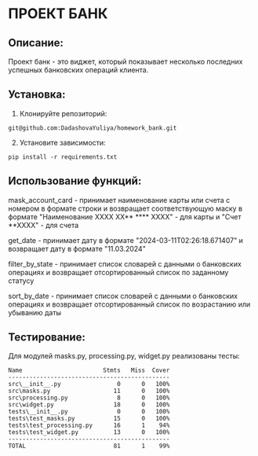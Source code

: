 # ПРОЕКТ БАНК

## Описание:

Проект банк - это виджет, который показывает несколько последних успешных банковских операций клиента.

## Установка:

1. Клонируйте репозиторий:
```
git@github.com:DadashovaYuliya/homework_bank.git
```
2. Установите зависимости:
```
pip install -r requirements.txt
```
## Использование функций:

mask_account_card - принимает наименование карты или счета с номером в формате строки 
и возвращает соответствующую маску в формате "Наименование ХХХХ ХХ** **** ХХХХ" - для карты
и "Счет **ХХХХ" - для счета

get_date - принимает дату в формате "2024-03-11T02:26:18.671407" и возвращает дату в формате "11.03.2024"

filter_by_state - принимает список словарей с данными о банковских операциях 
и возвращает отсортированный список по заданному статусу

sort_by_date - принимает список словарей с данными о банковских операциях 
и возвращает отсортированный список по возрастанию или убыванию даты

## Тестирование:
Для модулей masks.py, processing.py, widget.py реализованы тесты:
```
Name                       Stmts   Miss  Cover
----------------------------------------------
src\__init__.py                0      0   100%
src\masks.py                  11      0   100%
src\processing.py              8      0   100%
src\widget.py                 18      0   100%
tests\__init__.py              0      0   100%
tests\test_masks.py           15      0   100%
tests\test_processing.py      16      1    94%
tests\test_widget.py          13      0   100%
----------------------------------------------
TOTAL                         81      1    99%
```
